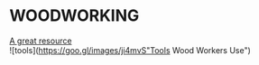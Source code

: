 # WOODWORKING  
[A great resource](https://www.finewoodworking.com/#)  
![tools](https://goo.gl/images/ji4mvS"Tools Wood Workers Use")


